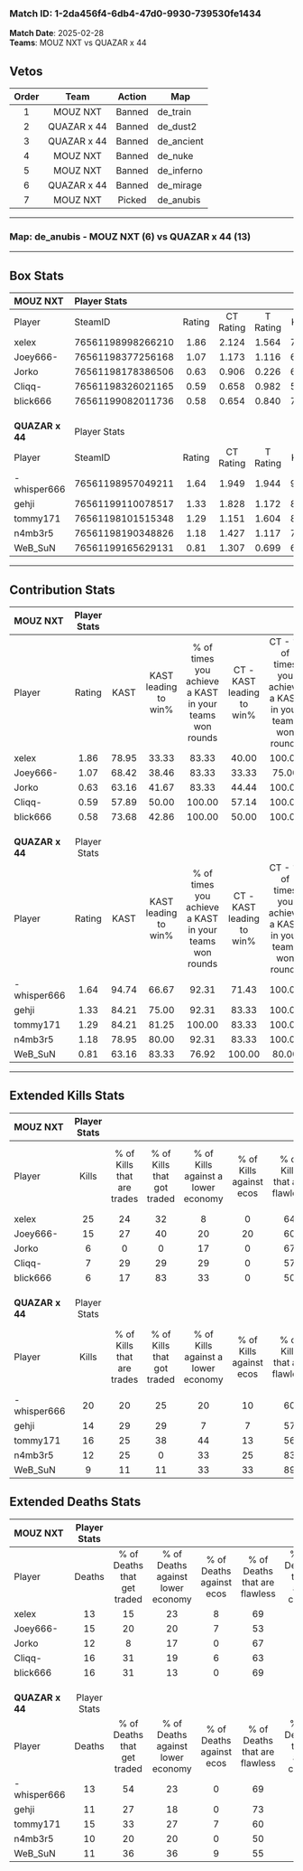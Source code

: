 ### Match ID: 1-2da456f4-6db4-47d0-9930-739530fe1434  
**Match Date**: 2025-02-28  
**Teams**: MOUZ NXT vs QUAZAR x 44  

## Vetos  

| Order | Team | Action | Map |
| :---: | :--: | :----: | --- |
| 1 | MOUZ NXT | Banned | de_train |
| 2 | QUAZAR x 44 | Banned | de_dust2 |
| 3 | QUAZAR x 44 | Banned | de_ancient |
| 4 | MOUZ NXT | Banned | de_nuke |
| 5 | MOUZ NXT | Banned | de_inferno |
| 6 | QUAZAR x 44 | Banned | de_mirage |
| 7 | MOUZ NXT | Picked | de_anubis |

---  

### **Map**: de_anubis - MOUZ NXT (6) vs QUAZAR x 44 (13)  
---  

## Box Stats  

| **MOUZ NXT**    | Player Stats      |        |           |          |       |       |       |         |        |      |     |
| :- | :- | :-: | :-: | :-: | :-: | :-: | :-: | :-: | :-: | :-: | :-: |
| Player          | SteamID           | Rating | CT Rating | T Rating | KAST  |  ADR  | Kills | Assists | Deaths | K/D  | HS% |
| xelex           | 76561198998266210 |  1.86  |   2.124   |  1.564   | 78.95 | 134.8 |  25   |    3    |   13   | 1.92 | 72  |
| Joey666-        | 76561198377256168 |  1.07  |   1.173   |  1.116   | 68.42 | 68.1  |  15   |    5    |   15   | 1.00 | 40  |
| Jorko           | 76561198178386506 |  0.63  |   0.906   |  0.226   | 63.16 | 43.8  |   6   |    5    |   12   | 0.50 | 50  |
| Cliqq-          | 76561198326021165 |  0.59  |   0.658   |  0.982   | 57.89 | 63.5  |   7   |    7    |   16   | 0.44 | 28  |
| blick666        | 76561199082011736 |  0.58  |   0.654   |  0.840   | 73.68 | 44.8  |   6   |    3    |   16   | 0.38 | 66  |
|                 |                   |        |           |          |       |       |       |         |        |      |     |
|                 |                   |        |           |          |       |       |       |         |        |      |     |
|                 |                   |        |           |          |       |       |       |         |        |      |     |
| **QUAZAR x 44** | Player Stats      |        |           |          |       |       |       |         |        |      |     |
| Player          | SteamID           | Rating | CT Rating | T Rating | KAST  |  ADR  | Kills | Assists | Deaths | K/D  | HS% |
| -whisper666     | 76561198957049211 |  1.64  |   1.949   |  1.944   | 94.74 | 101.4 |  20   |    4    |   13   | 1.54 | 65  |
| gehji           | 76561199110078517 |  1.33  |   1.828   |  1.172   | 84.21 | 87.9  |  14   |    8    |   11   | 1.27 | 42  |
| tommy171        | 76561198101515348 |  1.29  |   1.151   |  1.604   | 84.21 | 81.8  |  16   |    9    |   15   | 1.07 | 43  |
| n4mb3r5         | 76561198190348826 |  1.18  |   1.427   |  1.117   | 78.95 | 73.5  |  12   |    7    |   10   | 1.20 | 58  |
| WeB_SuN         | 76561199165629131 |  0.81  |   1.307   |  0.699   | 63.16 | 53.6  |   9   |    3    |   11   | 0.82 | 44  |
---  

## Contribution Stats  

| **MOUZ NXT**    | Player Stats |       |                      |                                                        |                           |                                                             |                          |                                                            |
| :- | :-: | :-: | :-: | :-: | :-: | :-: | :-: | :-: |
| Player          |    Rating    | KAST  | KAST leading to win% | % of times you achieve a KAST in your teams won rounds | CT - KAST leading to win% | CT - % of times you achieve a KAST in your teams won rounds | T - KAST leading to win% | T - % of times you achieve a KAST in your teams won rounds |
| xelex           |     1.86     | 78.95 |        33.33         |                         83.33                          |           40.00           |                           100.00                            |          20.00           |                           50.00                            |
| Joey666-        |     1.07     | 68.42 |        38.46         |                         83.33                          |           33.33           |                            75.00                            |          50.00           |                           100.00                           |
| Jorko           |     0.63     | 63.16 |        41.67         |                         83.33                          |           44.44           |                           100.00                            |          33.33           |                           50.00                            |
| Cliqq-          |     0.59     | 57.89 |        50.00         |                         100.00                         |           57.14           |                           100.00                            |          40.00           |                           100.00                           |
| blick666        |     0.58     | 73.68 |        42.86         |                         100.00                         |           50.00           |                           100.00                            |          33.33           |                           100.00                           |
|                 |              |       |                      |                                                        |                           |                                                             |                          |                                                            |
|                 |              |       |                      |                                                        |                           |                                                             |                          |                                                            |
|                 |              |       |                      |                                                        |                           |                                                             |                          |                                                            |
| **QUAZAR x 44** | Player Stats |       |                      |                                                        |                           |                                                             |                          |                                                            |
| Player          |    Rating    | KAST  | KAST leading to win% | % of times you achieve a KAST in your teams won rounds | CT - KAST leading to win% | CT - % of times you achieve a KAST in your teams won rounds | T - KAST leading to win% | T - % of times you achieve a KAST in your teams won rounds |
| -whisper666     |     1.64     | 94.74 |        66.67         |                         92.31                          |           71.43           |                           100.00                            |          63.64           |                           87.50                            |
| gehji           |     1.33     | 84.21 |        75.00         |                         92.31                          |           83.33           |                           100.00                            |          70.00           |                           87.50                            |
| tommy171        |     1.29     | 84.21 |        81.25         |                         100.00                         |           83.33           |                           100.00                            |          80.00           |                           100.00                           |
| n4mb3r5         |     1.18     | 78.95 |        80.00         |                         92.31                          |           83.33           |                           100.00                            |          77.78           |                           87.50                            |
| WeB_SuN         |     0.81     | 63.16 |        83.33         |                         76.92                          |          100.00           |                            80.00                            |          75.00           |                           75.00                            |
---  

## Extended Kills Stats  

| **MOUZ NXT**    | Player Stats |                            |                            |                                    |                         |                              |                                 |                                       |                    |           |
| :- | :-: | :-: | :-: | :-: | :-: | :-: | :-: | :-: | :-: | :-: |
| Player          |    Kills     | % of Kills that are trades | % of Kills that got traded | % of Kills against a lower economy | % of Kills against ecos | % of Kills that are flawless | % of Kills that are close duels | % of Kills that are assisted by flash | Pistol Round Kills | AWP Kills |
| xelex           |      25      |             24             |             32             |                 8                  |            0            |              64              |                4                |                  20                   |         0          |     4     |
| Joey666-        |      15      |             27             |             40             |                 20                 |           20            |              60              |                0                |                   0                   |         0          |     2     |
| Jorko           |      6       |             0              |             0              |                 17                 |            0            |              67              |                0                |                   0                   |         3          |     0     |
| Cliqq-          |      7       |             29             |             29             |                 29                 |            0            |              57              |                0                |                   0                   |         0          |     0     |
| blick666        |      6       |             17             |             83             |                 33                 |            0            |              50              |               17                |                   0                   |         0          |     0     |
|                 |              |                            |                            |                                    |                         |                              |                                 |                                       |                    |           |
|                 |              |                            |                            |                                    |                         |                              |                                 |                                       |                    |           |
|                 |              |                            |                            |                                    |                         |                              |                                 |                                       |                    |           |
| **QUAZAR x 44** | Player Stats |                            |                            |                                    |                         |                              |                                 |                                       |                    |           |
| Player          |    Kills     | % of Kills that are trades | % of Kills that got traded | % of Kills against a lower economy | % of Kills against ecos | % of Kills that are flawless | % of Kills that are close duels | % of Kills that are assisted by flash | Pistol Round Kills | AWP Kills |
| -whisper666     |      20      |             20             |             25             |                 20                 |           10            |              60              |               10                |                  10                   |         0          |     2     |
| gehji           |      14      |             29             |             29             |                 7                  |            7            |              57              |                0                |                   0                   |         0          |     2     |
| tommy171        |      16      |             25             |             38             |                 44                 |           13            |              56              |                6                |                   0                   |         6          |     2     |
| n4mb3r5         |      12      |             25             |             0              |                 33                 |           25            |              83              |                0                |                   8                   |         0          |     2     |
| WeB_SuN         |      9       |             11             |             11             |                 33                 |           33            |              89              |                0                |                  22                   |         0          |     1     |
## Extended Deaths Stats  

| **MOUZ NXT**    | Player Stats |                             |                                   |                          |                               |                            |                           |               |
| :- | :-: | :-: | :-: | :-: | :-: | :-: | :-: | :-: |
| Player          |    Deaths    | % of Deaths that get traded | % of Deaths against lower economy | % of Deaths against ecos | % of Deaths that are flawless | % of Deaths that are close | % of Deaths while blinded | Deaths to AWP |
| xelex           |      13      |             15              |                23                 |            8             |              69               |             15             |             0             |       2       |
| Joey666-        |      15      |             20              |                20                 |            7             |              53               |             0              |             0             |       1       |
| Jorko           |      12      |              8              |                17                 |            0             |              67               |             8              |             8             |       1       |
| Cliqq-          |      16      |             31              |                19                 |            6             |              63               |             0              |            19             |       1       |
| blick666        |      16      |             31              |                13                 |            0             |              69               |             0              |             6             |       1       |
|                 |              |                             |                                   |                          |                               |                            |                           |               |
|                 |              |                             |                                   |                          |                               |                            |                           |               |
|                 |              |                             |                                   |                          |                               |                            |                           |               |
| **QUAZAR x 44** | Player Stats |                             |                                   |                          |                               |                            |                           |               |
| Player          |    Deaths    | % of Deaths that get traded | % of Deaths against lower economy | % of Deaths against ecos | % of Deaths that are flawless | % of Deaths that are close | % of Deaths while blinded | Deaths to AWP |
| -whisper666     |      13      |             54              |                23                 |            0             |              69               |             0              |            15             |       0       |
| gehji           |      11      |             27              |                18                 |            0             |              73               |             0              |             9             |       0       |
| tommy171        |      15      |             33              |                27                 |            7             |              60               |             7              |             7             |       0       |
| n4mb3r5         |      10      |             20              |                20                 |            0             |              50               |             10             |             0             |       1       |
| WeB_SuN         |      11      |             36              |                36                 |            9             |              55               |             0              |             9             |       2       |
